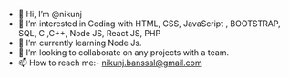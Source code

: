 - 👋 Hi, I’m @nikunj
- 👀 I’m interested in Coding with HTML, CSS, JavaScript , BOOTSTRAP, SQL, C ,C++, Node JS, React JS, PHP
- 🌱 I’m currently learning Node Js.
- 💞️ I’m looking to collaborate on any projects with a team.
- 📫 How to reach me:- nikunj.banssal@gmail.com

<!---
bnikunj31/bnikunj31 is a ✨ special ✨ repository because its `README.md` (this file) appears on your GitHub profile.
You can click the Preview link to take a look at your changes.
--->
